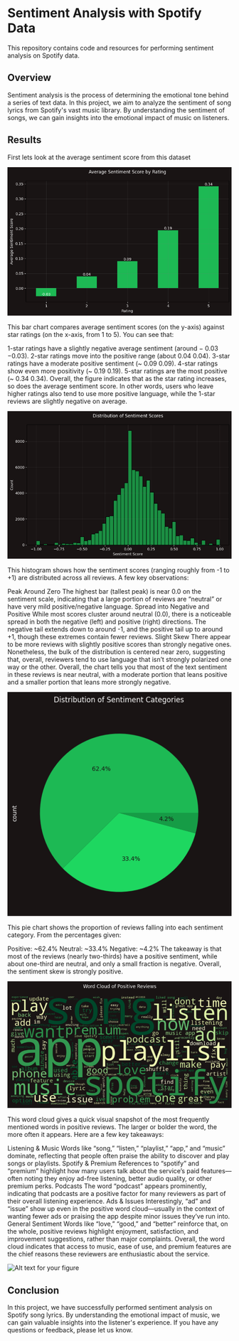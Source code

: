 # Sentiment Analysis with Spotify Data

This repository contains code and resources for performing sentiment analysis on Spotify data. 

## Overview

Sentiment analysis is the process of determining the emotional tone behind a series of text data. In this project, we aim to analyze the sentiment of song lyrics from Spotify's vast music library. By understanding the sentiment of songs, we can gain insights into the emotional impact of music on listeners.
 


## Results
First lets look at the average sentiment score from this dataset

![Alt text for your figure](figures/average_sentiment_score.png )

This bar chart compares average sentiment scores (on the y-axis) against star ratings (on the x-axis, from 1 to 5). You can see that:

1-star ratings have a slightly negative average sentiment (around 
−
0.03
−0.03).
2-star ratings move into the positive range (about 
0.04
0.04).
3-star ratings have a moderate positive sentiment (~
0.09
0.09).
4-star ratings show even more positivity (~
0.19
0.19).
5-star ratings are the most positive (~
0.34
0.34).
Overall, the figure indicates that as the star rating increases, so does the average sentiment score. In other words, users who leave higher ratings also tend to use more positive language, while the 1-star reviews are slightly negative on average.

![Alt text for your figure](figures/sentiment_distribution.png)

This histogram shows how the sentiment scores (ranging roughly from -1 to +1) are distributed across all reviews. A few key observations:

Peak Around Zero
The highest bar (tallest peak) is near 0.0 on the sentiment scale, indicating that a large portion of reviews are “neutral” or have very mild positive/negative language.
Spread into Negative and Positive
While most scores cluster around neutral (0.0), there is a noticeable spread in both the negative (left) and positive (right) directions. The negative tail extends down to around -1, and the positive tail up to around +1, though these extremes contain fewer reviews.
Slight Skew
There appear to be more reviews with slightly positive scores than strongly negative ones. Nonetheless, the bulk of the distribution is centered near zero, suggesting that, overall, reviewers tend to use language that isn’t strongly polarized one way or the other.
Overall, the chart tells you that most of the text sentiment in these reviews is near neutral, with a moderate portion that leans positive and a smaller portion that leans more strongly negative.

![Alt text for your figure](figures/sentiment_category_distribution.png)

This pie chart shows the proportion of reviews falling into each sentiment category. From the percentages given:

Positive: ~62.4%
Neutral: ~33.4%
Negative: ~4.2%
The takeaway is that most of the reviews (nearly two-thirds) have a positive sentiment, while about one-third are neutral, and only a small fraction is negative. Overall, the sentiment skew is strongly positive.

![Alt text for your figure](figures/positive_reviews_wordcloud.png)

This word cloud gives a quick visual snapshot of the most frequently mentioned words in positive reviews. The larger or bolder the word, the more often it appears. Here are a few key takeaways:

Listening & Music
Words like “song,” “listen,” “playlist,” “app,” and “music” dominate, reflecting that people often praise the ability to discover and play songs or playlists.
Spotify & Premium
References to “spotify” and “premium” highlight how many users talk about the service’s paid features—often noting they enjoy ad-free listening, better audio quality, or other premium perks.
Podcasts
The word “podcast” appears prominently, indicating that podcasts are a positive factor for many reviewers as part of their overall listening experience.
Ads & Issues
Interestingly, “ad” and “issue” show up even in the positive word cloud—usually in the context of wanting fewer ads or praising the app despite minor issues they’ve run into.
General Sentiment
Words like “love,” “good,” and “better” reinforce that, on the whole, positive reviews highlight enjoyment, satisfaction, and improvement suggestions, rather than major complaints.
Overall, the word cloud indicates that access to music, ease of use, and premium features are the chief reasons these reviewers are enthusiastic about the service.

![Alt text for your figure]()

## Conclusion

In this project, we have successfully performed sentiment analysis on Spotify song lyrics. By understanding the emotional impact of music, we can gain valuable insights into the listener's experience. If you have any questions or feedback, please let us know.
